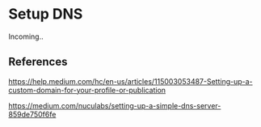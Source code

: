 # Setup DNS

Incoming..

## References
https://help.medium.com/hc/en-us/articles/115003053487-Setting-up-a-custom-domain-for-your-profile-or-publication

https://medium.com/nuculabs/setting-up-a-simple-dns-server-859de750f6fe